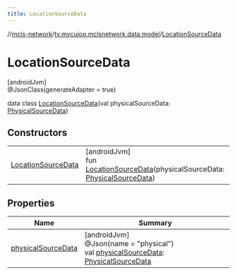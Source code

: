 ```yaml
---
title: LocationSourceData
---
```

//[mcls-network](../../../index.html)/[tv.mycujoo.mclsnetwork.data.model](../index.html)/[LocationSourceData](index.html)



# LocationSourceData



[androidJvm]\
@JsonClass(generateAdapter = true)



data class [LocationSourceData](index.html)(val physicalSourceData: [PhysicalSourceData](../-physical-source-data/index.html))



## Constructors


| | |
|---|---|
| [LocationSourceData](-location-source-data.html) | [androidJvm]<br>fun [LocationSourceData](-location-source-data.html)(physicalSourceData: [PhysicalSourceData](../-physical-source-data/index.html)) |


## Properties


| Name | Summary |
|---|---|
| [physicalSourceData](physical-source-data.html) | [androidJvm]<br>@Json(name = &quot;physical&quot;)<br>val [physicalSourceData](physical-source-data.html): [PhysicalSourceData](../-physical-source-data/index.html) |

